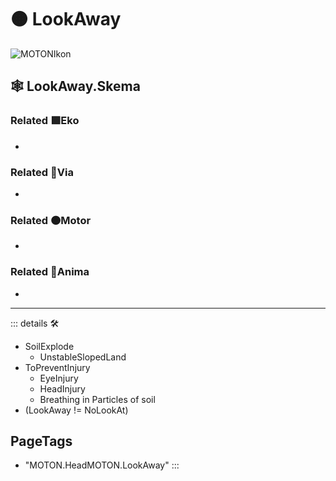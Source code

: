 # 🟠 <motor>LookAway</motor>

![MOTONIkon](/Ikon/Motor_Ikon.png)

## 🕸 LookAway.Skema

### Related 🟩<ekos>Eko</ekos>

-

### Related 🔻<via>Via</via>

-

### Related 🟠<motor>Motor</motor>

-

### Related 💜<anima>Anima</anima>

-

---

<!-- =================================================== -->
<!-- =================================================== -->
<!-- =================================================== -->
<!-- =================================================== -->
<!-- =================================================== -->
::: details 🛠

- SoilExplode
    - UnstableSlopedLand
- ToPreventInjury
    - EyeInjury
    - HeadInjury
    - Breathing in Particles of soil
- (LookAway != NoLookAt)

<h2>PageTags</h2>

- "MOTON.HeadMOTON.LookAway"
:::
